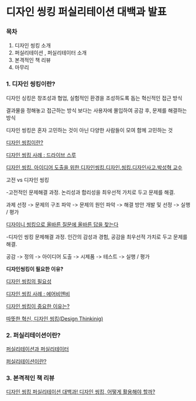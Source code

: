 # 디자인 씽킹 퍼실리테이션 대백과 발표

### 목차

1. 디자인 씽킹 소개
2. 퍼실리테이션 , 퍼실리테이터 소개
3. 본격적인 책 리뷰
4. 마무리


### 1. 디자인 씽킹이란?

디자인 싱킹은 창조성과 협업, 실험적인 환경을 조성하도록 돕는 혁신적인 접근 방식

결과물을 정해놓고 접근하는 방식 보다는 사용자에 몰입하여 공감 후, 문제를 해결하는 방식

디자인 씽킹은 혼자 고민하는 것이 아닌 다양한 사람들이 모여 함께 고민하는 것

[디자인 씽킹이란?](https://www.hanbit.co.kr/channel/category/category_view.html?cms_code=CMS8110635470)

[디자인 씽킹 사례 : 드라이브 스루](https://blog.lgcns.com/2522)

[디자인 씽킹. 아이디어 도출을 위한 디자인씽킹.디자인.씽킹.디자인사고.박성혁 교수](https://m.blog.naver.com/PostView.naver?isHttpsRedirect=true&blogId=doctor29&logNo=220638844956)

고전 vs 디자인 씽킹

-고전적인 문제해결 과정. 논리성과 합리성을 최우선적 가치로 두고 문제를 해결.

과제 선정 -> 문제의 구조 파악 -> 문제의 원인 파악 -> 해결 방안 개발 및 선정 -> 실행 / 평가

[디자이니 씽킹으로 올바른 질문에 올바른 답을 찾는다](https://www.samsungsds.com/kr/insights/design-thinking-3.html)


-디자인 씽킹 문제해결 과정. 인간의 감성과 경험, 공감을 최우선적 가치로 두고 문제를 해결.

공감 -> 정의 -> 아이디어 도출 -> 시제품 -> 테스트 -> 실행 / 평가

**디자인씽킹이 필요한 이유?**

[디자인 씽킹의 필요성](https://brunch.co.kr/@manoc/298)

[디자인 씽킹 사례 : 에어비앤비](https://media.fastcampus.co.kr/knowledge/core-of-business-is-design-thinking/)

[디자인 씽킹이 중요한 이유는?](https://doxp.tistory.com/entry/%EC%8B%A0%EC%A0%9C%ED%92%88%EA%B0%9C%EB%B0%9C%EB%A1%A0-%EB%94%94%EC%9E%90%EC%9D%B8%EC%94%BD%ED%82%B9Design-Thinking%EC%9D%B4-%EC%A4%91%EC%9A%94%ED%95%9C-%EC%9D%B4%EC%9C%A0%EB%8A%94-%EC%B5%9C%EC%9B%90%EC%84%9D-%EB%8C%80%ED%91%9CFramewalk)

[따뜻한 혁신, 디자인 씽킹(Design Thinkinig)](https://www.2e.co.kr/news/articleView.html?idxno=203989)

### 2. 퍼실리테이션이란?

[퍼실리테이션과 퍼실리테이터](https://zetawiki.com/wiki/%ED%8D%BC%EC%8B%A4%EB%A6%AC%ED%85%8C%EC%9D%B4%EC%85%98,_%ED%8D%BC%EC%8B%A4%EB%A6%AC%ED%85%8C%EC%9D%B4%ED%84%B0)

[퍼실리테이션이란?](https://www.badasos.kr/soslab/sub03_02_01.do)

### 3. 본격적인 책 리뷰

[디자인 씽킹 퍼실리테이션 대백과! 디자인 씽킹, 어떻게 활용해야 할까?](https://www.youtube.com/watch?v=MCq1IJYGHhE)




